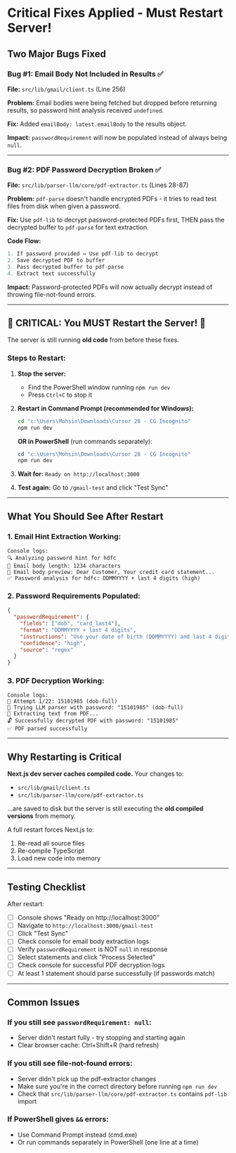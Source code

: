 # Critical Fixes Applied - Must Restart Server!

## Two Major Bugs Fixed

### Bug #1: Email Body Not Included in Results ✅
**File:** `src/lib/gmail/client.ts` (Line 256)

**Problem:** Email bodies were being fetched but dropped before returning results, so password hint analysis received `undefined`.

**Fix:** Added `emailBody: latest.emailBody` to the results object.

**Impact:** `passwordRequirement` will now be populated instead of always being `null`.

---

### Bug #2: PDF Password Decryption Broken ✅
**File:** `src/lib/parser-llm/core/pdf-extractor.ts` (Lines 28-87)

**Problem:** `pdf-parse` doesn't handle encrypted PDFs - it tries to read test files from disk when given a password.

**Fix:** Use `pdf-lib` to decrypt password-protected PDFs first, THEN pass the decrypted buffer to `pdf-parse` for text extraction.

**Code Flow:**
```typescript
1. If password provided → Use pdf-lib to decrypt
2. Save decrypted PDF to buffer
3. Pass decrypted buffer to pdf-parse
4. Extract text successfully
```

**Impact:** Password-protected PDFs will now actually decrypt instead of throwing file-not-found errors.

---

## 🚨 CRITICAL: You MUST Restart the Server! 🚨

The server is still running **old code** from before these fixes.

### Steps to Restart:

1. **Stop the server:**
   - Find the PowerShell window running `npm run dev`
   - Press `Ctrl+C` to stop it

2. **Restart in Command Prompt (recommended for Windows):**
   ```cmd
   cd "c:\Users\Mohsin\Downloads\Cursor 28 - CG Incognito"
   npm run dev
   ```

   **OR in PowerShell** (run commands separately):
   ```powershell
   cd "c:\Users\Mohsin\Downloads\Cursor 28 - CG Incognito"
   npm run dev
   ```

3. **Wait for:** `Ready on http://localhost:3000`

4. **Test again:** Go to `/gmail-test` and click "Test Sync"

---

## What You Should See After Restart

### 1. Email Hint Extraction Working:
```
Console logs:
🔍 Analyzing password hint for hdfc
📧 Email body length: 1234 characters
📧 Email body preview: Dear Customer, Your credit card statement...
✅ Password analysis for hdfc: DDMMYYYY + last 4 digits (high)
```

### 2. Password Requirements Populated:
```json
{
  "passwordRequirement": {
    "fields": ["dob", "card_last4"],
    "format": "DDMMYYYY + last 4 digits",
    "instructions": "Use your date of birth (DDMMYYYY) and last 4 digits of card",
    "confidence": "high",
    "source": "regex"
  }
}
```

### 3. PDF Decryption Working:
```
Console logs:
🔑 Attempt 1/22: 15101985 (dob-full)
🤖 Trying LLM parser with password: "15101985" (dob-full)
📄 Extracting text from PDF...
🔓 Successfully decrypted PDF with password: "15101985"
✅ PDF parsed successfully
```

---

## Why Restarting is Critical

**Next.js dev server caches compiled code.** Your changes to:
- `src/lib/gmail/client.ts`
- `src/lib/parser-llm/core/pdf-extractor.ts`

...are saved to disk but the server is still executing the **old compiled versions** from memory.

A full restart forces Next.js to:
1. Re-read all source files
2. Re-compile TypeScript
3. Load new code into memory

---

## Testing Checklist

After restart:

- [ ] Console shows "Ready on http://localhost:3000"
- [ ] Navigate to `http://localhost:3000/gmail-test`
- [ ] Click "Test Sync"
- [ ] Check console for email body extraction logs
- [ ] Verify `passwordRequirement` is NOT `null` in response
- [ ] Select statements and click "Process Selected"
- [ ] Check console for successful PDF decryption logs
- [ ] At least 1 statement should parse successfully (if passwords match)

---

## Common Issues

### If you still see `passwordRequirement: null`:
- Server didn't restart fully - try stopping and starting again
- Clear browser cache: Ctrl+Shift+R (hard refresh)

### If you still see file-not-found errors:
- Server didn't pick up the pdf-extractor changes
- Make sure you're in the correct directory before running `npm run dev`
- Check that `src/lib/parser-llm/core/pdf-extractor.ts` contains `pdf-lib` import

### If PowerShell gives `&&` errors:
- Use Command Prompt instead (cmd.exe)
- Or run commands separately in PowerShell (one line at a time)


